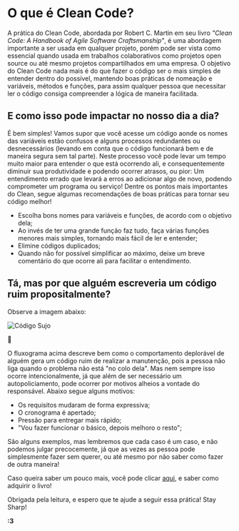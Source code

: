 # **O que é Clean Code?**

A prática do Clean Code, abordada por Robert C. Martin em seu livro *"Clean Code: A Handbook of Agile Software Craftsmanship"*, é uma abordagem importante a ser usada em qualquer projeto, porém pode ser vista como essencial quando usada em trabalhos colaborativos como projetos open source ou até mesmo projetos compartilhados em uma empresa. O objetivo do Clean Code nada mais é do que fazer o código ser o mais simples de entender dentro do possível, mantendo boas práticas de nomeação e variáveis, métodos e funções, para assim qualquer pessoa que necessitar ler o código consiga compreender a lógica de maneira facilitada.

## E como isso pode impactar no nosso dia a dia? 

É bem simples! Vamos supor que você acesse um código aonde os nomes das variáveis estão confusos e alguns processos redundantes ou desnecessários (levando em conta que o código funcionará bem e de maneira segura sem tal parte). Neste processo você pode levar um tempo muito maior para entender o que está ocorrendo ali, e consequentemente diminuir sua produtividade e podendo ocorrer atrasos, ou pior: Um entendimento errado que levará a erros ao adicionar algo de novo, podendo comprometer um programa ou serviço! Dentre os pontos mais importantes do Clean, segue algumas recomendações de boas práticas para tornar seu código melhor!

* Escolha bons nomes para variáveis e funções, de acordo com o objetivo dela;
* Ao invés de ter uma grande função faz tudo, faça várias funções menores mais simples, tornando mais fácil de ler e entender;
* Elimine códigos duplicados;
* Quando não for possível simplificar ao máximo, deixe um breve comentário do que ocorre ali para facilitar o entendimento.


## Tá, mas por que alguém escreveria um código ruim propositalmente?

Observe a imagem abaixo:

![Código Sujo](https://programadorviking.com.br/wp-content/webp-express/webp-images/uploads/2021/08/programador-que-nao-usa-o-codigo-limpo.jpeg.webp)

:facepalm:
<!-- Palhaçada total-->

O fluxograma acima descreve bem como o comportamento deplorável de alguém gera um código ruim de realizar a manutenção, pois a pessoa não liga quando o problema não está "no colo dela". Mas nem sempre isso ocorre intencionalmente, já que além de ser necessário um autopoliciamento, pode ocorrer por motivos alheios a vontade do responsável. Abaixo segue alguns motivos:

* Os requisitos mudaram de forma expressiva;
* O cronograma é apertado;
* Pressão para entregar mais rápido;
* "Vou fazer funcionar o básico, depois melhoro o resto";

São alguns exemplos, mas lembremos que cada caso é um caso, e não podemos julgar precocemente, já que as vezes as pessoa pode simplesmente fazer sem querer, ou até mesmo por não saber como fazer de outra maneira!

Caso queira saber um pouco mais, você pode clicar [aqui](https://programadorviking.com.br/codigo-limpo-o-que-e-porque-todo-programador-deve-utilizar/), e saber como adquirir o livro!

Obrigada pela leitura, e espero que te ajude a seguir essa prática! Stay Sharp!

**:3**